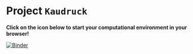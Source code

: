 # Project `Kaudruck`

__Click on the icon below to start your computational environment in your browser!__
   
[![Binder](https://mybinder.org/badge_logo.svg)](https://mybinder.org/v2/gh/eotp/kaudruck/master?filepath=notebooks%2Fkaudruck.ipynb)

